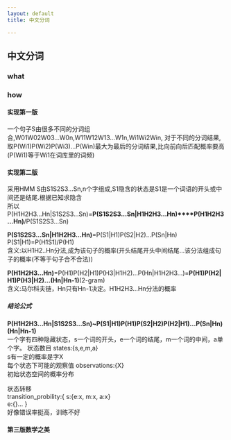 ```yaml
---
layout: default
title: 中文分词

---
```


## 中文分词
### what
### how
#### 实现第一版  
一个句子S由很多不同的分词组合,W01W02W03...W0n,W11W12W13...W1n,Wi1Wi2Win,
对于不同的分词结果,取P(Wi1)P(Wi2)P(Wi3)...P(Win)最大为最后的分词结果,比向前向后匹配概率要高    
(P(Wi1)等于Wi1在词库里的词频)
#### 实现第二版
采用HMM
S由S1S2S3...Sn,n个字组成,S1隐含的状态是S1是一个词语的开头或中间还是结尾.根据已知求隐含  
所以P(H1H2H3...Hn|S1S2S3...Sn)=**P(S1S2S3...Sn|H1H2H3...Hn)****P(H1H2H3...Hn)**/P(S1S2S3...Sn)  


**P(S1S2S3...Sn|H1H2H3...Hn)**=P(S1|H1)P(S2|H2)...P(Sn|Hn)  
P(S1|H1)=P(H1S1)/P(H1)  
含义:以H1H2..Hn分法,成为该句子的概率(开头结尾开头中间结尾...该分法组成句子的概率(不等于句子合不合法))

**P(H1H2H3...Hn)**=P(H1)P(H2|H1)P(H3|H1H2)...P(Hn|H1H2H3...)=**P(H1)P(H2|H1)P(H3|H2)...(Hn|Hn-1)**(2-gram)  
含义:马尔科夫链，Hn只有Hn-1决定。H1H2H3...Hn分法的概率   
##### 结论公式
**P(H1H2H3...Hn|S1S2S3...Sn)~P(S1|H1)P(H1)P(S2|H2)P(H2|H1)...P(Sn|Hn)(Hn|Hn-1)**  
一个字有四种隐藏状态，s一个词的开头，e一个词的结尾，m一个词的中间，a单个字。 
状态数目
states:{s,e,m,a}  
s有一定的概率是字X  
每个状态下可能的观察值
observations:{X}  
初始状态空间的概率分布  

状态转移  
transition_probility:{
s:{e:x, m:x, a:x}  
e:{}...
}  
好像错误率挺高，训练不好

#### 第三版数学之美

